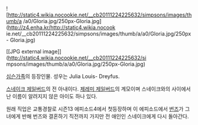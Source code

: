 ![http://static4.wikia.nocookie.net/__cb20111224225632/simpsons/images/thumb/a
/a0/Gloria.jpg/250px-Gloria.jpg](http://z4.enha.kr/http://static4.wikia.nocook
ie.net/__cb20111224225632/simpsons/images/thumb/a/a0/Gloria.jpg/250px-
Gloria.jpg)

[[JPG external image]](http://static4.wikia.nocookie.net/__cb20111224225632/si
mpsons/images/thumb/a/a0/Gloria.jpg/250px-Gloria.jpg)

  
[심슨가족](%EC%8B%AC%EC%8A%A8%EA%B0%80%EC%A1%B1.md)의 등장인물. 성우는 Julia Louis-
Dreyfus.

[스네이크 제일버드](%EC%8A%A4%EB%84%A4%EC%9D%B4%ED%81%AC%20%EC%A0%9C%EC%9D%BC%EB%B2%84%EB%93%9C.md)의 전 아내이다. [제레미 제일버드](%EC%A0%9C%EB%A0%88%EB%AF%B8%20%EC%A0%9C%EC%9D%BC%EB%B2%84%EB%93%9C.md)의 계모이며 스네이크와의 사이에서 난 이름이 알려지지 않은 아이도 하나 있다.

원래 직업은 교통경찰로 시즌13 에피소드4에서 첫등장하며 이 에피소드에서 [번즈](%EB%B2%88%EC%A6%88.md)가 그녀에게
반해 번즈와 결혼하기 직전까지 가지만 전 애인인 스네이크에게 다시 돌아간다.

